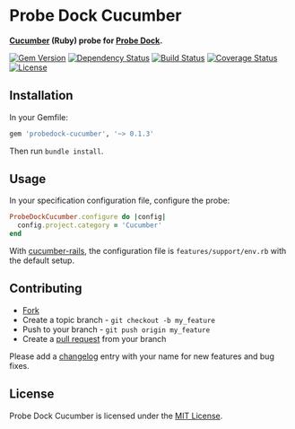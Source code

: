 # Probe Dock Cucumber

**[Cucumber](https://cucumber.io) (Ruby) probe for [Probe Dock](https://github.com/probedock/probedock).**

[![Gem Version](https://badge.fury.io/rb/probedock-cucumber.svg)](http://badge.fury.io/rb/probedock-cucumber)
[![Dependency Status](https://gemnasium.com/probedock/probedock-cucumber-ruby.svg)](https://gemnasium.com/probedock/probedock-cucumber-ruby)
[![Build Status](https://secure.travis-ci.org/probedock/probedock-cucumber-ruby.svg)](http://travis-ci.org/probedock/probedock-cucumber-ruby)
[![Coverage Status](https://coveralls.io/repos/probedock/probedock-cucumber-ruby/badge.svg)](https://coveralls.io/r/probedock/probedock-cucumber-ruby?branch=master)
[![License](https://img.shields.io/github/license/probedock/probedock-cucumber-ruby.svg)](LICENSE.txt)



## Installation

In your Gemfile:

```rb
gem 'probedock-cucumber', '~> 0.1.3'
```

Then run `bundle install`.



## Usage

In your specification configuration file, configure the probe:

```rb
ProbeDockCucumber.configure do |config|
  config.project.category = 'Cucumber'
end
```

With [cucumber-rails](https://github.com/cucumber/cucumber-rails), the configuration file is `features/support/env.rb` with the default setup.



## Contributing

* [Fork](https://help.github.com/articles/fork-a-repo)
* Create a topic branch - `git checkout -b my_feature`
* Push to your branch - `git push origin my_feature`
* Create a [pull request](http://help.github.com/pull-requests/) from your branch

Please add a [changelog](CHANGELOG.md) entry with your name for new features and bug fixes.



## License

Probe Dock Cucumber is licensed under the [MIT License](http://opensource.org/licenses/MIT).
